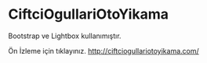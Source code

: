 # CiftciOgullariOtoYikama

Bootstrap ve Lightbox kullanımıştır.

Ön İzleme için tıklayınız.
http://ciftciogullariotoyikama.com/
 
